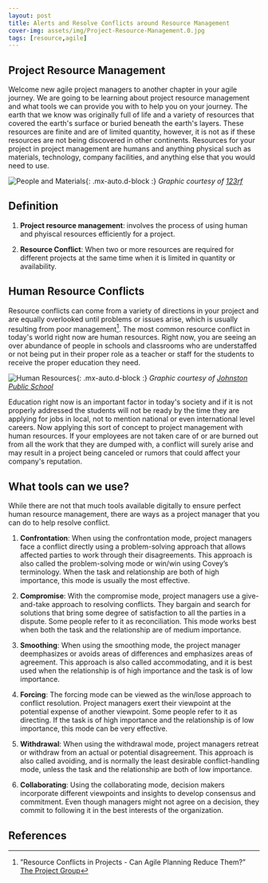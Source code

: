 ```yaml
---
layout: post
title: Alerts and Resolve Conflicts around Resource Management
cover-img: assets/img/Project-Resource-Management.0.jpg
tags: [resource,agile]
---
```

## Project Resource Management

Welcome new agile project managers to another chapter in your agile journey. We are going to be learning about project resource management and what tools we can provide you with to help you on your journey. The earth that we know was originally full of life and a variety of resources that covered the earth's surface or buried beneath the earth's layers. These resources are finite and are of limited quantity, however, it is not as if these resources are not being discovered in other continents. Resources for your project in project management are humans and anything physical such as materials, technology, company facilities, and anything else that you would need to use.

![People and Materials](/agile-blog/assets/img/people-and-materials.jpeg){: .mx-auto.d-block :}
*Graphic courtesy of [123rf](https://www.123rf.com/photo_125372376_house-building-illustration-business-people-workers-make-construction-home-with-tools-and-materials.html)*

## Definition
1. **Project resource management**: involves the process of using human and phyiscal resources efficiently for a project.

2. **Resource Conflict**: When two or more resources are required for different projects at the same time when it is limited in quantity or availability.

## Human Resource Conflicts

Resource conflicts can come from a variety of directions in your project and are equally overlooked until problems or issues arise, which is usually resulting from poor management[^1]. The most common resource conflict in today's world right now are human resources. Right now, you are seeing an over abundance of people in schools and classrooms who are understaffed or not being put in their proper role as a teacher or staff for the students to receive the proper education they need. 

![Human Resources](/agile-blog/assets/img/human_resources_picture.jpg){: .mx-auto.d-block :}
*Graphic courtesy of [Johnston Public School](https://www.johnstonschools.org/apps/pages/index.jsp?uREC_ID=2742382&type=d&pREC_ID=2296569)*

Education right now is an important factor in today's society and if it is not properly addressed the students will not be ready by the time they are applying for jobs in local, not to mention national or even international level careers. Now applying this sort of concept to project management with human resources. If your employees are not taken care of or are burned out from all the work that they are dumped with, a conflict will surely arise and may result in a project being canceled or rumors that could affect your company's reputation.

## What tools can we use?

While there are not that much tools available digitally to ensure perfect human resource management, there are ways as a project manager that you can do to help resolve conflict. 

1. **Confrontation**: When using the confrontation mode, project managers face a conflict directly using a problem-solving approach that allows affected parties to work through their disagreements. This approach is also called the problem-solving mode or win/win using Covey’s terminology. When the task and relationship are both of high importance, this mode is usually the most effective.
   
2. **Compromise**: With the compromise mode, project managers use a give-and-take approach to resolving conflicts. They bargain and search for solutions that bring some degree of satisfaction to all the parties in a dispute. Some people refer to it as reconciliation. This mode works best when both the task and the relationship are of medium importance.
   
3. **Smoothing**: When using the smoothing mode, the project manager deemphasizes or avoids areas of differences and emphasizes areas of agreement. This approach is also called accommodating, and it is best used when the relationship is of high importance and the task is of low importance.
   
4. **Forcing**: The forcing mode can be viewed as the win/lose approach to conflict resolution. Project managers exert their viewpoint at the potential expense of another viewpoint. Some people refer to it as directing. If the task is of high importance and the relationship is of low importance, this mode can be very effective.
   
5. **Withdrawal**: When using the withdrawal mode, project managers retreat or withdraw from an actual or potential disagreement. This
approach is also called avoiding, and is normally the least desirable conflict-handling mode, unless the task and the relationship are both of low importance.

6. **Collaborating**: Using the collaborating mode, decision makers incorporate different viewpoints and insights to develop consensus and commitment. Even though managers might not agree on a decision, they commit to following it in the best interests of the organization.

## References

[^1]:”Resource Conflicts in Projects - Can Agile Planning Reduce Them?” [The Project Group](https://www.theprojectgroup.com/blog/en/project-resource-conflicts-agile/)

